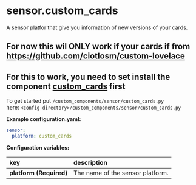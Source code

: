 # sensor.custom_cards

A sensor platfor that give you information of new versions of your cards.

## For now this wil ONLY work if your cards if from https://github.com/ciotlosm/custom-lovelace

## For this to work, you need to set install the component [custom_cards](https://github.com/custom-components/custom_cards) first

To get started put `/custom_components/sensor/custom_cards.py`  
here: `<config directory>/custom_components/sensor/custom_cards.py`  
  
**Example configuration.yaml:**

```yaml
sensor:
  platform: custom_cards
```

**Configuration variables:**  
  
key | description  
:--- | :---  
**platform (Required)** | The name of the sensor platform.